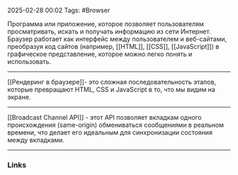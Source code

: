 2025-02-28 00:02
Tags: #Browser

Программа или приложение, которое позволяет пользователям просматривать, искать и получать информацию из сети Интернет. Браузер работает как интерфейс между пользователем и веб-сайтами, преобразуя код сайтов (например, [[HTML]], [[CSS]], [[JavaScript]]) в графическое представление, которое можно легко понять и использовать.

---

[[Рендеринг в браузере]]- это сложная последовательность этапов, которые превращают HTML, CSS и JavaScript в то, что мы видим на экране. 

---

[[Broadcast Channel API]] - этот API позволяет вкладкам одного происхождения (same-origin) обмениваться сообщениями в реальном времени, что делает его идеальным для синхронизации состояния между вкладками.

---
### Links
